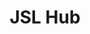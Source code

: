 ---
title: JSL Hub
work_title: JSLHub
work_name: jslhub
work_start_date: N/A
work_end_date: N/A
work_colors: colors.png
work_images:
    - 
        title: Landing Page
        src: landing_page.png
    - 
        title: Mod Mode
        src: mod_mode_page.png
    - 
        title: Live Stream
        src: live_stream_page.png
---
